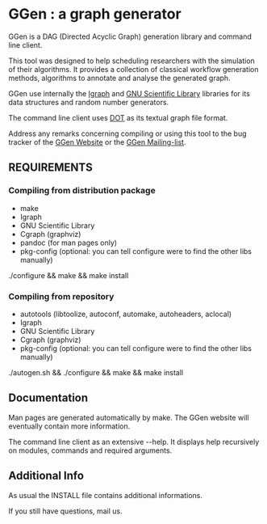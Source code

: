 # GGen : a graph generator #


GGen is a DAG (Directed Acyclic Graph) generation library and command line client.

This tool was designed to help scheduling researchers with the simulation of their
algorithms. It provides a collection of classical workflow generation methods,
algorithms to annotate and analyse the generated graph.

GGen use internally the [Igraph][igraph] and [GNU Scientific Library][gsl]
libraries for its data structures and random number generators.

The command line client uses [DOT][] as its textual graph file format.

Address any remarks concerning compiling or using this tool to the bug tracker
of the [GGen Website][web] or the [GGen Mailing-list][mail].

## REQUIREMENTS ##

### Compiling from distribution package ###

- make
- Igraph
- GNU Scientific Library 
- Cgraph (graphviz) 
- pandoc (for man pages only)
- pkg-config (optional: you can tell configure were to find the other libs manually)

./configure && make && make install

### Compiling from repository ###

- autotools (libtoolize, autoconf, automake, autoheaders, aclocal)
- Igraph
- GNU Scientific Library 
- Cgraph (graphviz) 
- pkg-config (optional: you can tell configure were to find the other libs manually)

./autogen.sh && ./configure && make && make install

## Documentation ##

Man pages are generated automatically by make. The GGen website will eventually contain more
information.

The command line client as an extensive --help. It displays help recursively on modules, commands
and required arguments.

## Additional Info ##

As usual the INSTALL file contains additional informations.

If you still have questions, mail us.

[igraph]: http://igraph.sourceforge.net
[gsl]: http://www.gnu.org/software/gsl/
[DOT]: http://www.graphviz.org
[mail]: ggen-commits@ligforge.imag.fr
[web]: http://ggen.ligforge.imag.fr
